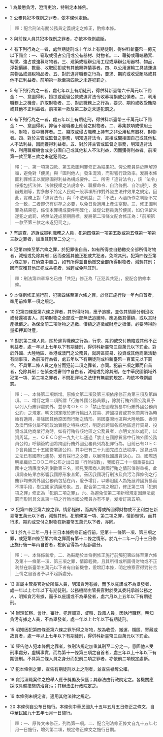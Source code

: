 * 1 為嚴懲貪污，澄清吏治，特制定本條例。

* 2 公務員犯本條例之罪者，依本條例處斷。

> 釋：配合刑法有關公務員定義規定之修正，酌修本條。

* 3 與前條人員共犯本條例之罪者，亦依本條例處斷。

* 4 有下列行為之一者，處無期徒刑或十年以上有期徒刑，得併科新臺幣一億元以下罰金：一、竊取或侵占公用或公有器材、財物者。二、藉勢或藉端勒索、勒徵、強占或強募財物者。三、建築或經辦公用工程或購辦公用器材、物品，浮報價額、數量、收取回扣或有其他舞弊情事者。四、以公用運輸工具裝運違禁物品或漏稅物品者。五、對於違背職務之行為，要求、期約或收受賄賂或其他不正利益者。前項第一款至第四款之未遂犯罰之。

* 5 有下列行為之一者，處七年以上有期徒刑，得併科新臺幣六千萬元以下罰金：一、意圖得利，擅提或截留公款或違背法令收募稅捐或公債者。二、利用職務上之機會，詐取財物者。三、對於職務上之行為，要求、期約或收受賄賂或其他不正利益者。前項第一款及第二款之未遂犯罰之。

* 6 有下列行為之一者，處五年以上有期徒刑，得併科新臺幣三千萬元以下罰金：一、意圖得利，抑留不發職務上應發之財物者。二、募集款項或徵用土地、財物，從中舞弊者。三、竊取或侵占職務上持有之非公用私有器材、財物者。四、對於主管或監督之事務，明知違背法令，直接或間接圖自己或其他私人不法利益，因而獲得利益者。五、對於非主管或監督之事務，明知違背法令，利用職權機會或身分圖自己或其他私人不法利益，因而獲得利益者。前項第一款至第三款之未遂犯罰之。

> 釋：一、第一項第四款、第五款圖利罪修正為結果犯。俾公務員易於瞭解遵循，避免對「便民」與「圖利他人」發生混淆，而影響行政效率。爰將本條圖利罪修正以實際圖得利益為構成要件。二、所需「違背法令」，該「法令」係指包括法律、法律授權之法規命令、職權命令、自治條例、自治規則、委辦規則等，對多數不特定人民就一般事項所作對外發生法律效果之規定。因此，實務上對「違背法令」與「不法利益」之「不法」內涵所作之判斷不完全一致，二者即仍有併存之必要，以免日後適用上產生窒礙。三、修正圖利罪為結果犯，係使本罪構成要件明確化，並促公務員勇於便民，如仍保留未遂犯之處罰，將無法達成預期目標。爰將第二項條文配合修正為：「前項第一款至第三款之未遂犯罰之」。

* 7 有調查、追訴或審判職務之人員，犯第四條第一項第五款或第五條第一項第三款之罪者，加重其刑至二分之一。

* 8 犯第四條至第六條之罪，於犯罪後自首，如有所得並自動繳交全部所得財物者，減輕或免除其刑；因而查獲其他正犯或共犯者，免除其刑。犯第四條至第六條之罪，在偵查中自白，如有所得並自動繳交全部所得財物者，減輕其刑；因而查獲其他正犯或共犯者，減輕或免除其刑。

> 釋：刑法第四章章名已由「共犯」修正為「正犯與共犯」，爰配合酌修本條。

* 9 本條例修正施行前，犯第四條至第六條之罪，於修正施行後一年內自首者，準用前條第一項之規定。

* 10 犯第四條至第六條之罪者，其所得財物，應予追繳，並依其情節分別沒收或發還被害人。前項財物之全部或一部無法追繳時，應追徵其價額，或以其財產抵償之。為保全前二項財物之追繳、價額之追徵或財產之抵償，必要時得酌量扣押其財產。

* 11 對於第二條人員，關於違背職務之行為，行求、期約或交付賄賂或其他不正利益者，處一年以上七年以下有期徒刑，得併科新臺幣三百萬元以下罰金。對於外國、大陸地區、香港或澳門之公務員，就跨區貿易、投資或其他商業活動有關事項，為前項行為者，處五年以下有期徒刑或科新臺幣一百萬元以下罰金。不具第二條人員之身分而犯前二項之罪者，亦同。犯前三項之罪而自首者，免除其刑；在偵查或審判中自白者，減輕或免除其刑。在中華民國領域外犯第一項、第二項之罪者，不問犯罪地之法律有無處罰規定，均依本條例處罰。

> 釋：一、本條第二項新增。原條文第二項及第三項依序修正為第三項及第四項。二、增訂之第二項所謂「行賄外國公務員罪」，除將行賄外國公務員予以列入行賄罪處罰外，並參考ＯＥＣＤ「禁止在國際貿易中行賄外國公務員公約」之規定，明文規定限於進行輸出入貿易、跨國投資或其他商業行為時始有適用，排除因其他原因而行賄之情形。另因臺灣地區與大陸地區、香港及澳門係分屬不同政治實體之特殊狀況，明定於跨越各該地區進行貿易、投資或其他商業行為時，如有行賄各該地區之公務員者，亦明文加以處罰，以資周延。三、ＯＥＣＤ於一九九七年通過「禁止在國際貿易中行賄外國公務員公約」呼籲簽約國將跨國行賄外國公務員列為犯罪行為，目前已有ＯＥＣＤ會員國三十五國簽署該公約，其中已有二十九國完成立法程序，足見此項立法已有國際化趨勢，爰有採行之必要，以展現我國肅貪決心。四、國際透明組織於二○○二年公布之出口國「行賄指數」，我國在二十一個重要出口國中之清廉度名列倒數第三名，顯見我國商人跨國行賄之情形值得重視，此項調查結果亦影響我國際形象甚鉅。茲因我國現行刑法及貪污治罪條例之行賄罪均未將外國公務員包括在內，爰予增訂，以嚇阻國人為拓展跨國貿易而不擇手段，樹立國家清廉形象。五、配合第二項之增訂，修正第三項「犯前項之罪」修正為「犯前二項之罪」。六、為避免使第二項新增規定因無法處罰而形同具文且第一項之行賄本國公務員亦有不足，爰增訂第五項。

* 12 犯第四條至第六條之罪，情節輕微，而其所得或所圖得財物或不正利益在新臺幣五萬元以下者，減輕其刑。犯前條第一項、第二項之罪，情節輕微，而其行求、期約或交付之財物在新臺幣五萬元以下者，亦同。

* 12.1 於九十二年一月十三日本條例修正施行前，犯第十一條第一項、第三項之罪，或犯第四條至第六條之罪而有第十二條之情形，於九十二年一月十三日修正施行後一年內自首者，檢察官得為不起訴處分。

> 釋：一、本條係新增。二、為鼓勵於本條例修正施行前觸犯第四條至第六條及第十一條第一項、第三項之罪，情節輕微，且其所得或所圖得財物或不正利益在新臺幣五萬元以下者有自新機會，爰增訂本條，明定檢察官得對符合上情之自首者予以不起訴處分。

* 13 直屬主管長官對於所屬人員，明知貪污有據，而予以庇護或不為舉發者，處一年以上七年以下有期徒刑。公務機關主管長官對於受其委託承辦公務之人，明知貪污有據，而予以庇護或不為舉發者，處六月以上五年以下有期徒刑。

* 14 辦理監察、會計、審計、犯罪調查、督察、政風人員，因執行職務，明知貪污有據之人員，不為舉發者，處一年以上七年以下有期徒刑。

* 15 明知因犯第四條至第六條之罪所得之財物，故為收受、搬運、隱匿、寄藏或故買者，處一年以上七年以下有期徒刑，得併科新臺幣三百萬元以下罰金。

* 16 誣告他人犯本條例之罪者，依刑法規定加重其刑至二分之一。意圖他人受刑事處分，虛構事實，而為第十一條第三項之自首者，處三年以上十年以下有期徒刑。不具第二條人員之身分而犯前二項之罪者，亦依前二項規定處斷。

* 17 犯本條例之罪，宣告有期徒刑以上之刑者，並宣告褫奪公權。

* 18 貪污瀆職案件之檢舉人應予獎勵及保護；其辦法由行政院定之。各機關應採取具體措施防治貪污；其辦法由行政院定之。

* 19 本條例未規定者，適用其他法律之規定。

* 20 本條例自公布日施行。本條例中華民國九十五年五月五日修正之條文，自中華民國九十五年七月一日施行。

> 釋：一、原條文未修正，列為第一項。二、配合刑法修正條文自九十五年七月一日施行，增列第二項，規定修正條文之施行日期。


